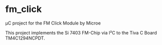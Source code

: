 # fm_click
µC project for the FM Click Module by Microe

This project implements the Si 7403 FM-Chip via I²C to the Tiva C Board TM4C1294NCPDT. <br/>
